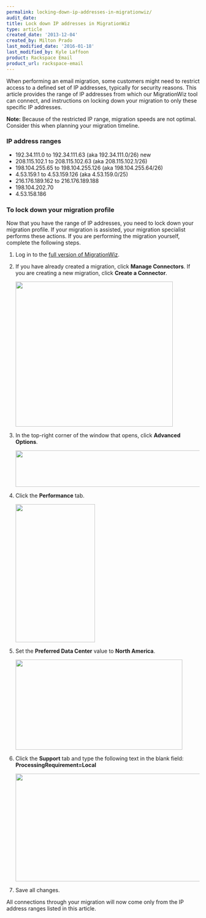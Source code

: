 ```yaml
---
permalink: locking-down-ip-addresses-in-migrationwiz/
audit_date:
title: Lock down IP addresses in MigrationWiz
type: article
created_date: '2013-12-04'
created_by: Milton Prado
last_modified_date: '2016-01-18'
last_modified_by: Kyle Laffoon
product: Rackspace Email
product_url: rackspace-email
---
```


When performing an email migration, some customers might need to
restrict access to a defined set of IP addresses, typically for security
reasons. This article provides the range of IP addresses from which our
MigrationWiz tool can connect, and instructions on locking down your
migration to only these specific IP addresses.

**Note:** Because of the restricted IP range, migration speeds are not optimal.
Consider this when planning your migration timeline.

### IP address ranges

-   192.34.111.0 to 192.34.111.63 (aka 192.34.111.0/26) new
-   208.115.102.1 to 208.115.102.63 (aka 208.115.102.1/26)
-   198.104.255.65 to 198.104.255.126 (aka 198.104.255.64/26)
-   4.53.159.1 to 4.53.159.126 (aka 4.53.159.0/25)
-   216.176.189.162 to 216.176.189.188
-   198.104.202.70
-   4.53.158.186

### To lock down your migration profile

Now that you have the range of IP addresses, you need to lock down your
migration profile. If your migration is assisted, your migration
specialist performs these actions. If you are performing the migration
yourself, complete the following steps.

1. Log in to the [full version of MigrationWiz](/how-to/accessing-the-full-version-of-migrationwiz).

2. If you have already created a migration, click **Manage Connectors**. If you are creating a new migration, click **Create a  Connector**.

    <img src="{% asset_path rackspace-email/locking-down-ip-addresses-in-migrationwiz/Step_1.png %}" width="410" height="378" />

3. In the top-right corner of the window that opens, click **Advanced Options**.

    <img src="{% asset_path rackspace-email/locking-down-ip-addresses-in-migrationwiz/advanced.png %}" width="872" height="95" />

4. Click the **Performance** tab.

    <img src="{% asset_path rackspace-email/locking-down-ip-addresses-in-migrationwiz/Step_3.png %}" width="207" height="360" />

5. Set the **Preferred Data Center** value to **North America**.

    <img src="{% asset_path rackspace-email/locking-down-ip-addresses-in-migrationwiz/Step_4.png %}" width="435" height="235" />

6. Click the **Support** tab and type the following text in the blank field: **ProcessingRequirement=Local**

    <img src="{% asset_path rackspace-email/locking-down-ip-addresses-in-migrationwiz/Step_5.png %}" width="786" height="281" />

7. Save all changes.

All connections through your migration will now come only from the IP address ranges listed in this article.
